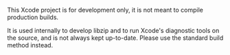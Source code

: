 This Xcode project is for development only, it is not meant to
compile production builds.

It is used internally to develop libzip and to run Xcode's diagnostic
tools on the source, and is not always kept up-to-date. Please use
the standard build method instead.

